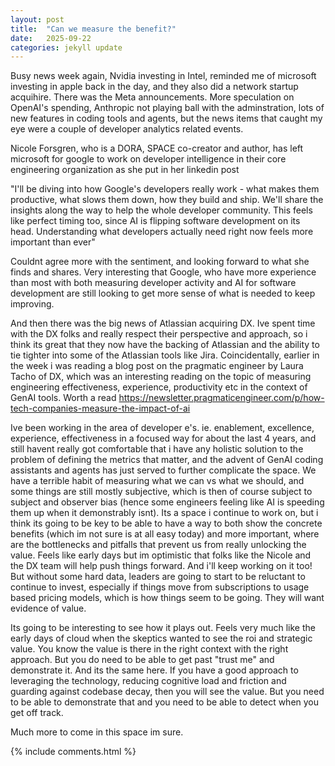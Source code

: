 ```yaml
---
layout: post
title:  "Can we measure the benefit?"
date:   2025-09-22
categories: jekyll update
---
```

Busy news week again, Nvidia investing in Intel, reminded me of microsoft investing in apple back in the day, and they also did a network startup acquihire. There was the Meta announcements. More speculation on OpenAI's spending, Anthropic not playing ball with the adminstration, lots of new features in coding tools and agents, but the news items that caught my eye were a couple of developer analytics related events.

Nicole Forsgren, who is a DORA, SPACE co-creator and author, has left microsoft for google to work on developer intelligence in their core engineering organization as she put in her linkedin post

"I'll be diving into how Google's developers really work - what makes them productive, what slows them down, how they build and ship. We'll share the insights along the way to help the whole developer community.
This feels like perfect timing too, since AI is flipping software development on its head. Understanding what developers actually need right now feels more important than ever"

Couldnt agree more with the sentiment, and looking forward to what she finds and shares. Very interesting that Google, who have more experience than most with both measuring developer activity and AI for software development are still looking to get more sense of what is needed to keep improving.

And then there was the big news of Atlassian acquiring DX. Ive spent time with the DX folks and really respect their perspective and approach, so i think its great that they now have the backing of Atlassian and the ability to tie tighter into some of the Atlassian tools like Jira. Coincidentally, earlier in the week i was reading a blog post on the pragmatic engineer by Laura Tacho of DX, which was an interesting reading on the topic of measuring engineering effectiveness, experience, productivity etc in the context of GenAI tools. Worth a read <https://newsletter.pragmaticengineer.com/p/how-tech-companies-measure-the-impact-of-ai>

Ive been working in the area of developer e's. ie. enablement, excellence, experience, effectiveness in a focused way for about the last 4 years, and still havent really got comfortable that i have any holistic solution to the problem of defining the metrics that matter, and the advent of GenAI coding assistants and agents has just served to further complicate the space. We have a terrible habit of measuring what we can vs what we should, and some things are still mostly subjective, which is then of course subject to subject and observer bias (hence some engineers feeling like AI is speeding them up when it demonstrably isnt). Its a space i continue to work on, but i think its going to be key to be able to have a way to both show the concrete benefits (which im not sure is at all easy today) and more important, where are the bottlenecks and pitfalls that prevent us from really unlocking the value. Feels like early days but im optimistic that folks like the Nicole and the DX team will help push things forward. And i'll keep working on it too! But without some hard data, leaders are going to start to be reluctant to continue to invest, especially if things move from subscriptions to usage based pricing models, which is how things seem to be going. They will want evidence of value.

Its going to be interesting to see how it plays out. Feels very much like the early days of cloud when the skeptics wanted to see the roi and strategic value. You know the value is there in the right context with the right approach. But you do need to be able to get past "trust me" and demonstrate it. And its the same here. If you have a good approach to leveraging the technology, reducing cognitive load and friction and guarding against codebase decay, then you will see the value. But you need to be able to demonstrate that and you need to be able to detect when you get off track.

Much more to come in this space im sure.

{% include comments.html %}
